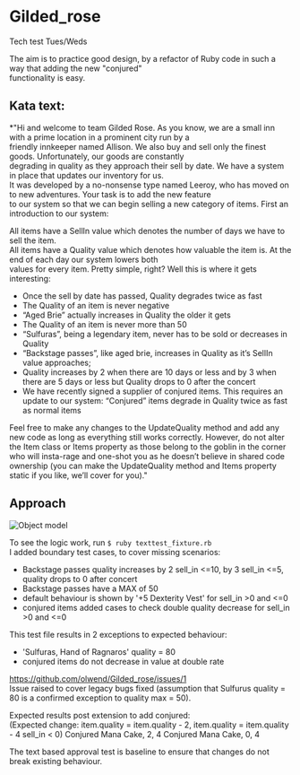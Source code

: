 # Gilded_rose
Tech test Tues/Weds

The aim is to practice good design, by a refactor of Ruby code in such a way that adding the new "conjured"  
functionality is easy.

Kata text:
----------
*"Hi and welcome to team Gilded Rose. As you know, we are a small inn with a prime location in a prominent city run by a   
friendly innkeeper named Allison. We also buy and sell only the finest goods. Unfortunately, our goods are constantly   
degrading in quality as they approach their sell by date. We have a system in place that updates our inventory for us.   
It was developed by a no-nonsense type named Leeroy, who has moved on to new adventures. Your task is to add the new feature  
to our system so that we can begin selling a new category of items. First an introduction to our system:

All items have a SellIn value which denotes the number of days we have to sell the item.  
All items have a Quality value which denotes how valuable the item is. At the end of each day our system lowers both   
values for every item. Pretty simple, right? Well this is where it gets interesting:

- Once the sell by date has passed, Quality degrades twice as fast
- The Quality of an item is never negative
- “Aged Brie” actually increases in Quality the older it gets
- The Quality of an item is never more than 50
- “Sulfuras”, being a legendary item, never has to be sold or decreases in Quality
- “Backstage passes”, like aged brie, increases in Quality as it’s SellIn value approaches;  
- Quality increases by 2 when there are 10 days or less and by 3 when there are 5 days or less but Quality drops to 0 after the concert
- We have recently signed a supplier of conjured items. This requires an update to our system:
“Conjured” items degrade in Quality twice as fast as normal items

Feel free to make any changes to the UpdateQuality method and add any new code as long as everything still works correctly. However, do not alter the Item class or Items property as those belong to the goblin in the corner who will insta-rage and one-shot you as he doesn’t believe in shared code ownership (you can make the UpdateQuality method and Items property static if you like, we’ll cover for you)."

Approach
--------
![Object model](https://github.com/olwend/Gilded_rose/tree/master/gildedrose/gilded_rose.jpg)

To see the logic work, run ```$ ruby texttest_fixture.rb```  
I added boundary test cases, to cover missing scenarios:  
- Backstage passes quality increases by 2 sell_in <=10, by 3 sell_in <=5, quality drops to 0 after concert  
- Backstage passes have a MAX of 50  
- default behaviour is shown by '+5 Dexterity Vest' for sell_in >0 and <=0  
- conjured items added cases to check double quality decrease for sell_in >0 and <=0  

This test file results in 2 exceptions to expected behaviour:  
 - 'Sulfuras, Hand of Ragnaros' quality = 80  
 - conjured items do not decrease in value at double rate  

https://github.com/olwend/Gilded_rose/issues/1   
Issue raised to cover legacy bugs fixed (assumption that Sulfurus quality = 80 is a confirmed exception to quality max = 50).  

Expected results post extension to add conjured:  
(Expected change: item.quality = item.quality - 2, item.quality = item.quality - 4	sell_in < 0)
Conjured Mana Cake, 2, 4
Conjured Mana Cake, 0, 4


The text based approval test is baseline to ensure that changes do not break existing behaviour.
